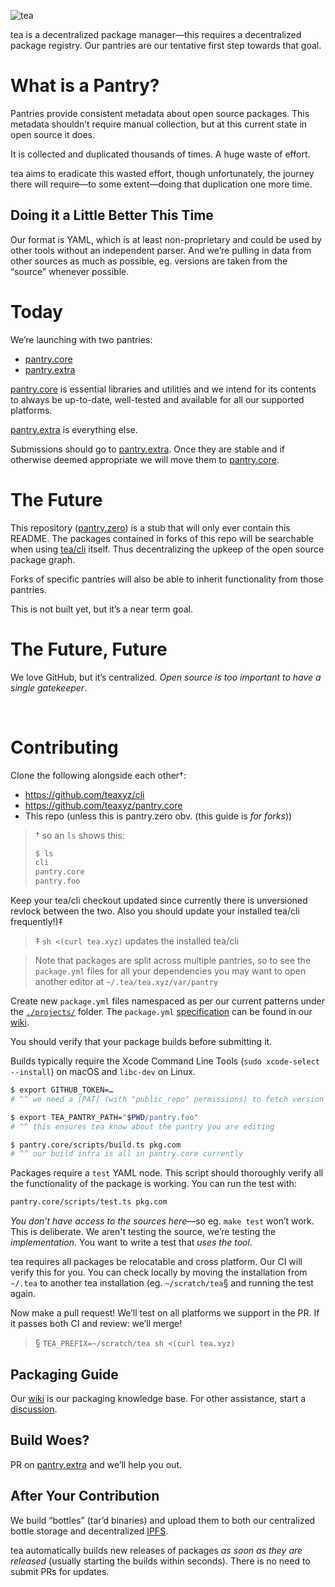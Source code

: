 ![tea](https://tea.xyz/banner.png)

tea is a decentralized package manager—this requires a decentralized package
registry. Our pantries are our tentative first step towards that goal.

# What is a Pantry?

Pantries provide consistent metadata about open source packages. This
metadata shouldn’t require manual collection, but at this current state in
open source it does.

It is collected and duplicated thousands of times. A huge waste of effort.

tea aims to eradicate this wasted effort, though unfortunately, the journey
there will require—to some extent—doing that duplication one more time.

## Doing it a Little Better This Time

Our format is YAML, which is at least non-proprietary and could be used by
other tools without an independent parser. And we’re pulling in data from
other sources as much as possible, eg. versions are taken from the
“source” whenever possible.

# Today

We’re launching with two pantries:

* [pantry.core]
* [pantry.extra]

[pantry.core] is essential libraries and utilities and we intend for its
contents to always be up-to-date, well-tested and available for all our
supported platforms.

[pantry.extra] is everything else.

Submissions should go to [pantry.extra]. Once they are stable and if otherwise
deemed appropriate we will move them to [pantry.core].

# The Future

This repository ([pantry.zero]) is a stub that will only ever contain this
README. The packages contained in forks of this repo will be searchable when
using [tea/cli] itself. Thus decentralizing the upkeep of the open source
package graph.

Forks of specific pantries will also be able to inherit functionality from
those pantries.

This is not built yet, but it’s a near term goal.

# The Future, Future

We love GitHub, but it’s centralized. *Open source is too important to have a
single gatekeeper*.

&nbsp;

# Contributing

Clone the following alongside each other†:

* <https://github.com/teaxyz/cli>
* <https://github.com/teaxyz/pantry.core>
* This repo (unless this is pantry.zero obv. (this guide is *for forks*))

> † so an `ls` shows this:
>
> ```sh
> $ ls
> cli
> pantry.core
> pantry.foo
> ```

Keep your tea/cli checkout updated since currently there is unversioned
revlock between the two. Also you should update your installed tea/cli
frequently!)‡

> ‡ `sh <(curl tea.xyz)` updates the installed tea/cli

> Note that packages are split across multiple pantries, so to see the
> `package.yml` files for all your dependencies you may want to open another
> editor at `~/.tea/tea.xyz/var/pantry`

Create new `package.yml` files namespaced as per our current patterns under
the [`./projects/`] folder. The `package.yml` [specification](https://github.com/teaxyz/pantry.zero/wiki/Structure-of-a-package.yml) can be found in our [wiki](https://github.com/teaxyz/pantry.zero/wiki/Structure-of-a-package.yml).

You should verify that your package builds before submitting it.

Builds typically require the Xcode Command Line Tools
(`sudo xcode-select --install`) on macOS and `libc-dev` on Linux.

```sh
$ export GITHUB_TOKEN=…
# ^^ we need a [PAT] (with "public_repo" permissions) to fetch version info from GitHub

$ export TEA_PANTRY_PATH="$PWD/pantry.foo"
# ^^ this ensures tea know about the pantry you are editing

$ pantry.core/scripts/build.ts pkg.com
# ^^ our build infra is all in pantry.core currently
```

Packages require a `test` YAML node. This script should thoroughly verify all
the functionality of the package is working. You can run the test with:

```sh
pantry.core/scripts/test.ts pkg.com
```

*You don’t have access to the sources here*—so eg. `make test` won’t work.
This is deliberate. We aren't testing the source, we’re testing the
*implementation*. You want to write a test that *uses the tool*.

tea requires all packages be relocatable and cross platform. Our CI will
verify this for you. You can check locally by moving the installation from
`~/.tea` to another tea installation (eg. `~/scratch/tea`§ and running the
test again.

Now make a pull request! We’ll test on all platforms we support in the PR. If
it passes both CI and review: we’ll merge!

> § `TEA_PREFIX=~/scratch/tea sh <(curl tea.xyz)`

## Packaging Guide

Our [wiki] is our packaging knowledge base.
For other assistance, start a [discussion].

## Build Woes?

PR on [pantry.extra] and we’ll help you out.

## After Your Contribution

We build “bottles” (tar’d binaries) and upload them to both our centralized
bottle storage and decentralized [IPFS].

tea automatically builds new releases of packages *as soon as they are
released* (usually starting the builds within seconds). There is no need to
submit PRs for updates.

[wiki]: https://github.com/teaxyz/pantry.zero/wiki
[pantry.core]: https://github.com/teaxyz/pantry.core
[pantry.extra]: https://github.com/teaxyz/pantry.extra
[pantry.zero]: https://github.com/teaxyz/pantry.zero
[tea/cli]: https://github.com/teaxyz/cli
[discussion]: https://github.com/orgs/teaxyz/discussions
[IPFS]: https://ipfs.tech
[`./projects/`]: https://github.com/teaxyz/panty.core/projects
